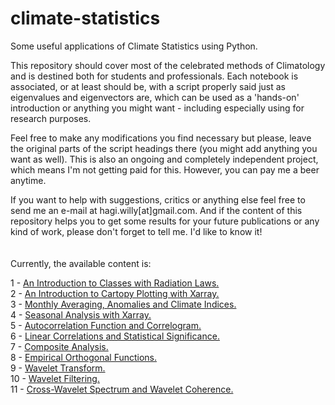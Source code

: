 # climate-statistics

Some useful applications of Climate Statistics using Python. 

This repository should cover most of the celebrated methods of Climatology and is destined both for 
students and professionals. Each notebook is associated, or at least should be, with a script properly said just as eigenvalues and eigenvectors are, which can be used as a 'hands-on' introduction or anything you might want - including especially using for research purposes.

Feel free to make any modifications you find necessary but please, leave the original parts of 
the script headings there (you might add anything you want as well). This is also an ongoing and completely independent project, which means I'm not getting paid for this. However, you can pay me a beer anytime.

If you want to help with suggestions, critics or anything else feel free to send me an e-mail at hagi.willy[at]gmail.com. And if the content of this repository helps you to get some results for your future publications or any kind of work, please
don't forget to tell me. I'd like to know it!
\
\
\
Currently, the available content is:

1 - [An Introduction to Classes with Radiation Laws.](http://nbviewer.jupyter.org/github/willyhagi/climate-statistics/blob/master/Jupyter-Notebooks/rad_laws.ipynb)
\
2 - [An Introduction to Cartopy Plotting with Xarray.](http://nbviewer.jupyter.org/github/willyhagi/climate-statistics/blob/master/Jupyter-Notebooks/cartopy_plot.ipynb)
\
3 - [Monthly Averaging, Anomalies and Climate Indices.](http://nbviewer.jupyter.org/github/willyhagi/climate-statistics/blob/master/Jupyter-Notebooks/annual_cycle.ipynb)
\
4 - [Seasonal Analysis with Xarray.](http://nbviewer.jupyter.org/github/willyhagi/climate-statistics/blob/master/Jupyter-Notebooks/seasonal_cycle.ipynb)
\
5 - [Autocorrelation Function and Correlogram.](http://nbviewer.jupyter.org/github/willyhagi/climate-statistics/blob/master/Jupyter-Notebooks/autocorrel.ipynb#Autocorrelation-Function-and-Correlogram.)
\
6 - [Linear Correlations and Statistical Significance.](http://nbviewer.jupyter.org/github/willyhagi/climate-statistics/blob/master/Jupyter-Notebooks/correl.ipynb)
\
7 - [Composite Analysis.](http://nbviewer.jupyter.org/github/willyhagi/climate-statistics/blob/master/Jupyter-Notebooks/composites.ipynb)
\
8 - [Empirical Orthogonal Functions.](http://nbviewer.jupyter.org/github/willyhagi/climate-statistics/blob/master/Jupyter-Notebooks/eof_svd.ipynb)
\
9 - [Wavelet Transform.](http://nbviewer.jupyter.org/github/willyhagi/climate-statistics/blob/master/Jupyter-Notebooks/plot_wavelet.ipynb)
\
10 - [Wavelet Filtering.](http://nbviewer.jupyter.org/github/willyhagi/climate-statistics/blob/master/Jupyter-Notebooks/wave_filter.ipynb)
\
11 - [Cross-Wavelet Spectrum and Wavelet Coherence.](http://nbviewer.jupyter.org/github/willyhagi/climate-statistics/blob/master/Jupyter-Notebooks/wavecoherence.ipynb)
